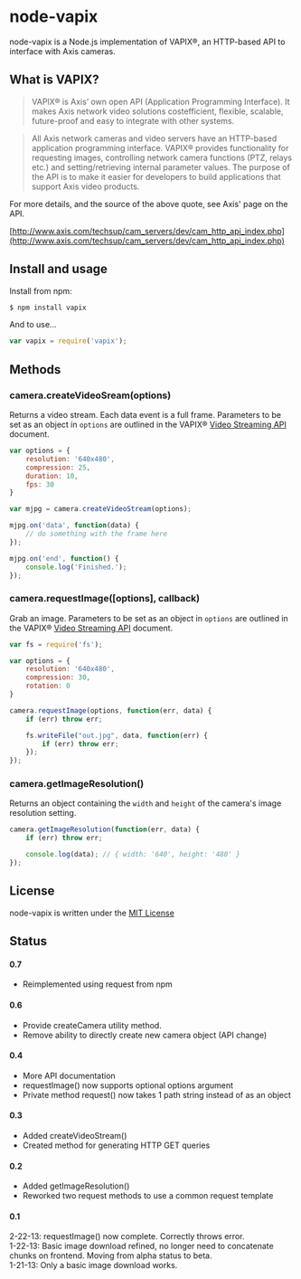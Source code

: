 # node-vapix

node-vapix is a Node.js implementation of VAPIX®, an HTTP-based API to
interface with Axis cameras.

## What is VAPIX?

> VAPIX® is Axis’ own open API (Application Programming Interface). It
> makes Axis network video solutions costefficient, flexible, scalable,
> future-proof and easy to integrate with other systems.

> All Axis network cameras and video servers have an HTTP-based
> application programming interface. VAPIX® provides functionality for
> requesting images, controlling network camera functions (PTZ, relays
> etc.) and setting/retrieving internal parameter values. The purpose
> of the API is to make it easier for developers to build applications
> that support Axis video products.

For more details, and the source of the above quote, see Axis' page on
the API.

[http://www.axis.com/techsup/cam_servers/dev/cam_http_api_index.php](http://www.axis.com/techsup/cam_servers/dev/cam_http_api_index.php)

## Install and usage

Install from npm:

``` bash
$ npm install vapix
```

And to use...

``` javascript
var vapix = require('vapix');
```

## Methods

### camera.createVideoSream(options)

Returns a video stream. Each data event is a full frame. Parameters to
be set as an object in `options` are outlined in the VAPIX®
[Video Streaming API](http://www.axis.com/files/manuals/vapix_video_streaming_48700_en_1208.pdf)
document.

``` javascript
var options = {
	resolution: '640x480',
	compression: 25,
	duration: 10,
	fps: 30
}

var mjpg = camera.createVideoStream(options);

mjpg.on('data', function(data) {
	// do something with the frame here
});

mjpg.on('end', function() {
	console.log('Finished.');
});
```

### camera.requestImage([options], callback)

Grab an image. Parameters to be set as an object in `options` are
outlined in the VAPIX® [Video Streaming API](http://www.axis.com/files/manuals/vapix_video_streaming_48700_en_1208.pdf)
document.

``` javascript
var fs = require('fs');

var options = {
	resolution: '640x480',
	compression: 30,
	rotation: 0
}

camera.requestImage(options, function(err, data) {
	if (err) throw err;

	fs.writeFile("out.jpg", data, function(err) {
		if (err) throw err;
	});
});
```

### camera.getImageResolution()

Returns an object containing the `width` and `height` of the camera's image
resolution setting.

``` javascript
camera.getImageResolution(function(err, data) {
	if (err) throw err;

	console.log(data); // { width: '640', height: '480' }
});
```

## License

node-vapix is written under the [MIT License](http://opensource.org/licenses/MIT)

## Status

#### 0.7
- Reimplemented using request from npm

#### 0.6
- Provide createCamera utility method.
- Remove ability to directly create new camera object (API change)

#### 0.4
- More API documentation
- requestImage() now supports optional options argument
- Private method request() now takes 1 path string instead of as an object

#### 0.3
- Added createVideoStream()
- Created method for generating HTTP GET queries

#### 0.2

- Added getImageResolution()
- Reworked two request methods to use a common request template

#### 0.1
2-22-13: requestImage() now complete. Correctly throws error.  
1-22-13: Basic image download refined, no longer need to concatenate
chunks on frontend. Moving from alpha status to beta.  
1-21-13: Only a basic image download works.  
